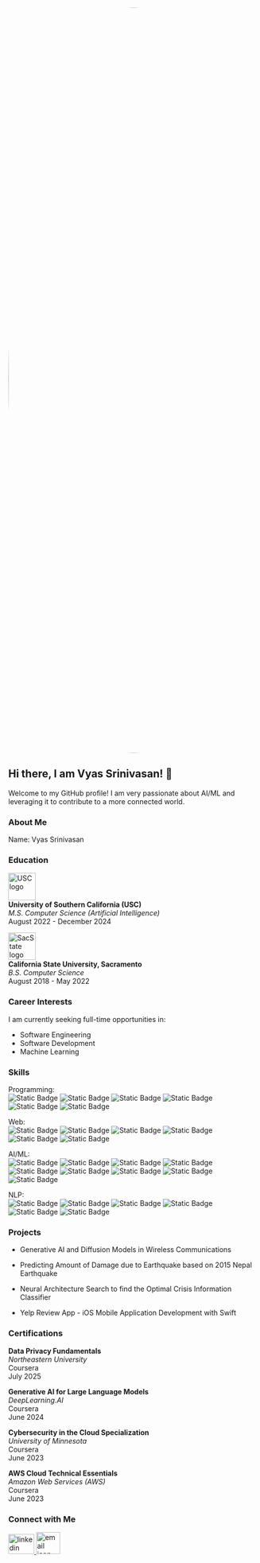 <img src="https://img.pikbest.com/backgrounds/20250418/ai-technology-abstract-png-futuristic-flat-design-for-innovation-data-ai_11672196.jpg!w700wp" style="border-radius:50%" width ="1500">


## Hi there, I am Vyas Srinivasan! 👋

Welcome to my GitHub profile! I am very passionate about AI/ML and leveraging it to contribute to a more connected world.

### About Me
Name: Vyas Srinivasan

### Education
<p><img src="https://viterbischool.usc.edu/wp-content/uploads/2021/04/USC-Viterbi-School-of-Engineering.png"  height="55" alt="USC logo"  /> <br>
<b>University of Southern California (USC)</b><br>
<em>M.S. Computer Science (Artificial Intelligence)</em><br>
August 2022 - December 2024</p>

<p><img src="https://ecs-pw-facweb.ecs.csus.edu/~haiquan.chen/ECS.jpg" height="55" alt="SacState logo"  /> <br>
<b>California State University, Sacramento</b><br>
<em>B.S. Computer Science</em><br>
August 2018 - May 2022</p>

### Career Interests
I am currently seeking full-time opportunities in:
- Software Engineering
- Software Development
- Machine Learning
  
### Skills

<p>Programming: <br>
<img alt="Static Badge" src="https://img.shields.io/badge/Python-0B00CF">
<img alt="Static Badge" src="https://img.shields.io/badge/Java-300A6E">
<img alt="Static Badge" src="https://img.shields.io/badge/JavaScript-FF00C3">
<img alt="Static Badge" src="https://img.shields.io/badge/TypeScript-FF0090">
<img alt="Static Badge" src="https://img.shields.io/badge/C-FF2D2B">
<img alt="Static Badge" src="https://img.shields.io/badge/Swift-C10A28">
  
</p>

<p>Web:<br>
<img alt="Static Badge" src="https://img.shields.io/badge/HTML-aea2f0">
<img alt="Static Badge" src="https://img.shields.io/badge/CSS-fed040">
<img alt="Static Badge" src="https://img.shields.io/badge/NodeJS-1bb476">
<img alt="Static Badge" src="https://img.shields.io/badge/Angular-0b43dc">
<img alt="Static Badge" src="https://img.shields.io/badge/Bootstrap-fc3f21">  
<img alt="Static Badge" src="https://img.shields.io/badge/REST%20APIs-d0d1ad">
</p>

<p>AI/ML: <br>
<img alt="Static Badge" src="https://img.shields.io/badge/TensorFlow-281450">
<img alt="Static Badge" src="https://img.shields.io/badge/Pytorch-141414">
<img alt="Static Badge" src="https://img.shields.io/badge/Support%20Vector%20Machine-141450">
<img alt="Static Badge" src="https://img.shields.io/badge/Scikit%20Learn-c80050">
<img alt="Static Badge" src="https://img.shields.io/badge/Pandas-6464b4">
<img alt="Static Badge" src="https://img.shields.io/badge/Numpy-14b450">
<img alt="Static Badge" src="https://img.shields.io/badge/Decision%20Trees-5E5EFF">
<img alt="Static Badge" src="https://img.shields.io/badge/LLMs-0037FF">
<img alt="Static Badge" src="https://img.shields.io/badge/XGBoost-D063FF">
</p>

<p>NLP:<br>
<img alt="Static Badge" src="https://img.shields.io/badge/POS%20Tagging-007BFF">
<img alt="Static Badge" src="https://img.shields.io/badge/Named%20Entity%20Recognition-00CED1">
<img alt="Static Badge" src="https://img.shields.io/badge/Hidden%20Markov%20Models-FFC107">
<img alt="Static Badge" src="https://img.shields.io/badge/Word2Vec-6C757D">
<img alt="Static Badge" src="https://img.shields.io/badge/BERT-1E90FF">
<img alt="Static Badge" src="https://img.shields.io/badge/LSTM-05EBD5">
</p>




### Projects

* <p>Generative AI and Diffusion Models in Wireless Communications</p>

* <p>Predicting Amount of Damage due to Earthquake based on 2015 Nepal Earthquake</p>

* <p>Neural Architecture Search to find the Optimal Crisis Information Classifier</p>

* <p>Yelp Review App - iOS Mobile Application Development with Swift</p>



### Certifications
<p><b>Data Privacy Fundamentals</b><br>
<i>Northeastern University</i><br> 
Coursera<br>
July 2025</p>

<p><b>Generative AI for Large Language Models</b><br>
<i>DeepLearning.AI</i><br>
Coursera<br>
June 2024</p>

<p><b>Cybersecurity in the Cloud Specialization</b><br>
<i>University of Minnesota</i><br>
Coursera<br>
June 2023</p>

<p><b>AWS Cloud Technical Essentials</b><br>
<i>Amazon Web Services (AWS)</i><br>
Coursera<br>
June 2023</p>

### Connect with Me
 
<p><a href="https://www.linkedin.com/in/vyasrsrinivasan/">
<img src="https://raw.githubusercontent.com/maurodesouza/profile-readme-generator/master/src/assets/icons/social/linkedin/default.svg" width="52" height="40" alt="linkedin logo"  />
</a>
<a href="mailto:vyas0320@gmail.com">
<img src="https://www.clipartmax.com/png/middle/186-1861294_email-icon-square-png.png"  width="48" height="44" alt="email icon"  />
  </a>
</p>


<!--
**VyasRSrinivasan/VyasRSrinivasan** is a ✨ _special_ ✨ repository because its `README.md` (this file) appears on your GitHub profile.

Here are some ideas to get you started:

- 🔭 I’m currently working on ...
- 🌱 I’m currently learning ...
- 👯 I’m looking to collaborate on ...
- 🤔 I’m looking for help with ...
- 💬 Ask me about ...
- 📫 How to reach me: ...
- 😄 Pronouns: ...
- ⚡ Fun fact: ...
-->


